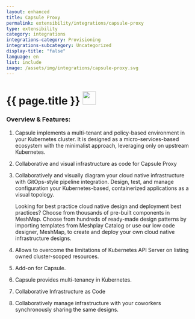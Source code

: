 ```yaml
---
layout: enhanced
title: Capsule Proxy
permalink: extensibility/integrations/capsule-proxy
type: extensibility
category: integrations
integrations-category: Provisioning
integrations-subcategory: Uncategorized
display-title: "false"
language: en
list: include
image: /assets/img/integrations/capsule-proxy.svg
---
```


<h1>{{ page.title }} <img src="{{ page.image }}" style="width: 35px; height: 35px;" /></h1>


<!-- This needs replaced with the Category property, not the sub-category.
 #### About: Capsule implements a multi-tenant and policy-based environment in your Kubernetes cluster. It is designed as a micro-services-based ecosystem with the minimalist approach, leveraging only on upstream Kubernetes. -->

### Overview & Features:

1. Capsule implements a multi-tenant and policy-based environment in your Kubernetes cluster. It is designed as a micro-services-based ecosystem with the minimalist approach, leveraging only on upstream Kubernetes.

2. Collaborative and visual infrastructure as code for Capsule Proxy

4. 
    Collaboratively and visually diagram your cloud native infrastructure with GitOps-style pipeline integration. Design, test, and manage configuration your Kubernetes-based, containerized applications as a visual topology.



    Looking for best practice cloud native design and deployment best practices? Choose from thousands of pre-built components in MeshMap. Choose from hundreds of ready-made design patterns by importing templates from Meshplay Catalog or use our low code designer, MeshMap, to create and deploy your own cloud native infrastructure designs.



5. Allows to overcome the limitations of Kubernetes API Server on listing owned cluster-scoped resources.

6. Add-on for Capsule.

7. Capsule provides multi-tenancy in Kubernetes.

8. Collaborative Infrastructure as Code

9. Collaboratively manage infrastructure with your coworkers synchronously sharing the same designs.

